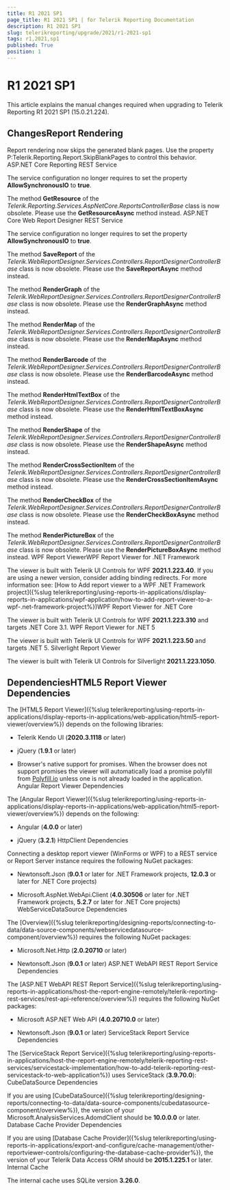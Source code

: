 ```yaml
---
title: R1 2021 SP1
page_title: R1 2021 SP1 | for Telerik Reporting Documentation
description: R1 2021 SP1
slug: telerikreporting/upgrade/2021/r1-2021-sp1
tags: r1,2021,sp1
published: True
position: 1
---
```


# R1 2021 SP1



This article explains the manual changes required when upgrading to Telerik Reporting R1 2021 SP1 (15.0.21.224).

## ChangesReport Rendering

Report rendering now skips the generated blank pages. Use the property
                P:Telerik.Reporting.Report.SkipBlankPages
                to control this behavior.
              ASP.NET Core Reporting REST Service

The service configuration no longer requires to set the property __AllowSynchronousIO__ to __true__.
              

The method __GetResource__ of the *Telerik.Reporting.Services.AspNetCore.ReportsControllerBase* class is now obsolete.
                Please use the __GetResourceAsync__ method instead.
              ASP.NET Core Web Report Designer REST Service

The service configuration no longer requires to set the property __AllowSynchronousIO__ to __true__.
              

The method __SaveReport__ of the *Telerik.WebReportDesigner.Services.Controllers.ReportDesignerControllerBase* class is now obsolete.
                Please use the __SaveReportAsync__ method instead.
              

The method __RenderGraph__ of the *Telerik.WebReportDesigner.Services.Controllers.ReportDesignerControllerBase* class is now obsolete.
                Please use the __RenderGraphAsync__ method instead.
              

The method __RenderMap__ of the *Telerik.WebReportDesigner.Services.Controllers.ReportDesignerControllerBase* class is now obsolete.
                Please use the __RenderMapAsync__ method instead.
              

The method __RenderBarcode__ of the *Telerik.WebReportDesigner.Services.Controllers.ReportDesignerControllerBase* class is now obsolete.
                Please use the __RenderBarcodeAsync__ method instead.
              

The method __RenderHtmlTextBox__ of the *Telerik.WebReportDesigner.Services.Controllers.ReportDesignerControllerBase* class is now obsolete.
                Please use the __RenderHtmlTextBoxAsync__ method instead.
              

The method __RenderShape__ of the *Telerik.WebReportDesigner.Services.Controllers.ReportDesignerControllerBase* class is now obsolete.
                Please use the __RenderShapeAsync__ method instead.
              

The method __RenderCrossSectionItem__ of the *Telerik.WebReportDesigner.Services.Controllers.ReportDesignerControllerBase* class is now obsolete.
                Please use the __RenderCrossSectionItemAsync__ method instead.
              

The method __RenderCheckBox__ of the *Telerik.WebReportDesigner.Services.Controllers.ReportDesignerControllerBase* class is now obsolete.
                Please use the __RenderCheckBoxAsync__ method instead.
              

The method __RenderPictureBox__ of the *Telerik.WebReportDesigner.Services.Controllers.ReportDesignerControllerBase* class is now obsolete.
                Please use the __RenderPictureBoxAsync__ method instead.
              WPF Report ViewerWPF Report Viewer for .NET Framework

The viewer is built with Telerik UI Controls for WPF __2021.1.223.40__.
                    If you are using a newer version, consider adding binding redirects. For more information see:
                    [How to Add report viewer to a WPF .NET Framework project]({%slug telerikreporting/using-reports-in-applications/display-reports-in-applications/wpf-application/how-to-add-report-viewer-to-a-wpf-.net-framework-project%})WPF Report Viewer for .NET Core

The viewer is built with Telerik UI Controls for WPF __2021.1.223.310__ and targets .NET Core 3.1.
                  WPF Report Viewer for .NET 5

The viewer is built with Telerik UI Controls for WPF __2021.1.223.50__ and targets .NET 5.
                  Silverlight Report Viewer

The viewer is built with Telerik UI Controls for Silverlight __2021.1.223.1050__.
              

## DependenciesHTML5 Report Viewer Dependencies

The [HTML5 Report Viewer]({%slug telerikreporting/using-reports-in-applications/display-reports-in-applications/web-application/html5-report-viewer/overview%}) depends on the following libraries:
              

* Telerik Kendo UI (__2020.3.1118__ or later)
                  

* jQuery (__1.9.1__ or later)
                  

* Browser's native support for promises. When the browser does not support promises
                    the viewer will automatically load a promise polyfill from [Polyfill.io](https://polyfill.io) unless one is not already loaded in the application.
                  Angular Report Viewer Dependencies

The [Angular Report Viewer]({%slug telerikreporting/using-reports-in-applications/display-reports-in-applications/web-application/html5-report-viewer/overview%}) depends on the following:
              

* Angular (__4.0.0__ or later)
                  

* jQuery (__3.2.1__)
                  HttpClient Dependencies

Connecting a desktop report viewer (WinForms or WPF) to a REST service or Report Server instance requires the following NuGet packages:
              

* Newtonsoft.Json (__9.0.1__ or later for .NET Framework projects, __12.0.3__ or later for .NET Core projects)
                  

* Microsoft.AspNet.WebApi.Client (__4.0.30506__ or later for .NET Framework projects, __5.2.7__ or later for .NET Core projects)
                  WebServiceDataSource Dependencies

The [Overview]({%slug telerikreporting/designing-reports/connecting-to-data/data-source-components/webservicedatasource-component/overview%}) requires the following NuGet packages:
              

* Microsoft.Net.Http (__2.0.20710__ or later)
                  

* Newtonsoft.Json (__9.0.1__ or later)
                  ASP.NET WebAPI REST Report Service Dependencies

The [ASP.NET WebAPI REST Report Service]({%slug telerikreporting/using-reports-in-applications/host-the-report-engine-remotely/telerik-reporting-rest-services/rest-api-reference/overview%}) requires the following NuGet packages:
              

* Microsoft ASP.NET Web API (__4.0.20710.0__ or later)
                  

* Newtonsoft.Json (__9.0.1__ or later)
                  ServiceStack Report Service Dependencies

The [ServiceStack Report Service]({%slug telerikreporting/using-reports-in-applications/host-the-report-engine-remotely/telerik-reporting-rest-services/servicestack-implementation/how-to-add-telerik-reporting-rest-servicestack-to-web-application%}) uses
                ServiceStack (__3.9.70.0__):
              CubeDataSource Dependencies

If you are using [CubeDataSource]({%slug telerikreporting/designing-reports/connecting-to-data/data-source-components/cubedatasource-component/overview%}), the version of your
                Microsoft.AnalysisServices.AdomdClient should be __10.0.0.0__ or later.
              Database Cache Provider Dependencies

If you are using [Database Cache Provider]({%slug telerikreporting/using-reports-in-applications/export-and-configure/cache-management/other-reportviewer-controls/configuring-the-database-cache-provider%}), the version of your
                Telerik Data Access ORM should be __2015.1.225.1__ or later.
              Internal Cache

The internal cache uses SQLite version __3.26.0__.
              
